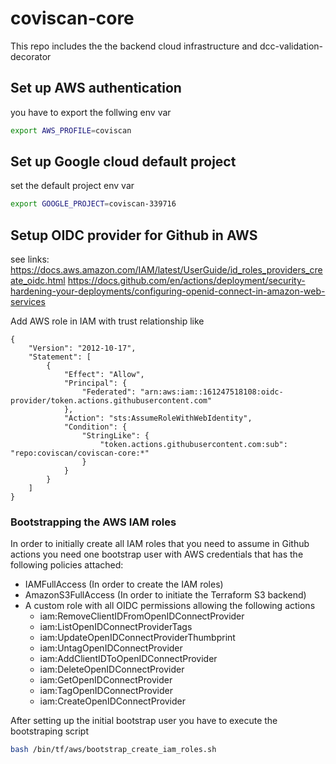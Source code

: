 # coviscan-core
This repo includes the the backend cloud infrastructure and dcc-validation-decorator

## Set up AWS authentication

you have to export the follwing env var

```bash
export AWS_PROFILE=coviscan
```

## Set up Google cloud default project

set the default project env var

```bash
export GOOGLE_PROJECT=coviscan-339716
```

## Setup OIDC provider for Github in AWS

see links:
https://docs.aws.amazon.com/IAM/latest/UserGuide/id_roles_providers_create_oidc.html
https://docs.github.com/en/actions/deployment/security-hardening-your-deployments/configuring-openid-connect-in-amazon-web-services

Add AWS role in IAM with trust relationship like

```
{
    "Version": "2012-10-17",
    "Statement": [
        {
            "Effect": "Allow",
            "Principal": {
                "Federated": "arn:aws:iam::161247518108:oidc-provider/token.actions.githubusercontent.com"
            },
            "Action": "sts:AssumeRoleWithWebIdentity",
            "Condition": {
                "StringLike": {
                    "token.actions.githubusercontent.com:sub": "repo:coviscan/coviscan-core:*"
                }
            }
        }
    ]
}
```

### Bootstrapping the AWS IAM roles

In order to initially create all IAM roles that you need to assume in Github actions you need one bootstrap user with AWS credentials that has the following policies attached:

* IAMFullAccess (In order to create the IAM roles)
* AmazonS3FullAccess (In order to initiate the Terraform S3 backend)
* A custom role with all OIDC permissions allowing the following actions
    * iam:RemoveClientIDFromOpenIDConnectProvider
    * iam:ListOpenIDConnectProviderTags
    * iam:UpdateOpenIDConnectProviderThumbprint
    * iam:UntagOpenIDConnectProvider
    * iam:AddClientIDToOpenIDConnectProvider
    * iam:DeleteOpenIDConnectProvider
    * iam:GetOpenIDConnectProvider
    * iam:TagOpenIDConnectProvider
    * iam:CreateOpenIDConnectProvider

After setting up the initial bootstrap user you have to execute the bootstraping script

```bash
bash /bin/tf/aws/bootstrap_create_iam_roles.sh 
```